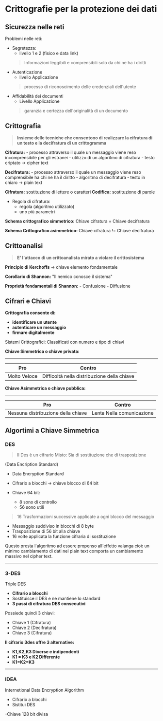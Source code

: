 
# Crittografie per la protezione dei dati

## Sicurezza nelle reti

Problemi nelle reti:

- Segretezza:
	- livello 1 e 2 (fisico e data link)
	> Informazioni leggibili e comprensibili solo da chi ne ha i diritti
- Autenticazione
	- livello Applicazione
	> processo di riconoscimento delle credenziali dell'utente
- Affidabilità dei documenti
	- Livello Applicazione
	> garanzia e certezza dell'originalità di un documento

## Crittografia

> **Insieme delle tecniche che consentono di realizzare la cifratura di un testo e la decifratura di un crittogramma**

**Cifratura:** 
	- processo attraverso il quale un messaggio viene reso incomprensibile per gli estranei
	- utilizzo di un algoritmo di cifratura
	- testo criptato -> cipher text 
	
**Decifratura:**
	- processo attraverso il quale un messaggio viene reso comprensibile ha chi ne ha il diritto
	- algoritmo di decifratura
	- testo in chiaro -> plain text

**Cifratura:** sostituzione di lettere o caratteri
**Codifica:** sostituzione di parole

- Regola di cifratura:
	- regola (algoritmo utilizzato)
	- uno  più parametri

**Schema crittografico simmetrico:** Chiave cifratura = Chiave decifratura

**Schema Crittografico asimmetrico:** Chiave cifratura != Chiave decifratura

## Crittoanalisi

> **E' l'attacco di un crittoanalista mirato a violare il crittosistema**

**Principio di Kerchoffs** -> chiave elemento fondamentale

**Corollario di Shannon:** "Il nemico conosce il sistema"

**Proprietà fondamentali di Shannon:**
	- Confusione
	- Diffusione

## Cifrari e Chiavi

**Crittografia consente di:**
- **identificare un utente**
- **autenticare un messaggio**
- **firmare digitalmente**

Sistemi Crittografici: Classificati con numero e tipo di chiavi

**Chiave Simmetrica o chiave privata:**
- - - 
| Pro | Contro  |
|--|--|
|  Molto Veloce | Difficoltà nella distribuzione della chiave |

**Chiave Asimmetrica o chiave pubblica:**
- - - 
| Pro | Contro |
|--|--|
| Nessuna distribuzione della chiave |Lenta Nella comunicazione|

## Algortimi a Chiave Simmetrica

### DES
> Il Des è un cifrario Misto: 
> Sia di sostituzione che di trasposizione

(Data Encription Standard)
- Data Encryption Standard
- Cifrario a blocchi -> chiave blocco di 64 bit

- Chiave 64 bit:
	- 8 sono di controllo
	- 56 sono utili
> 16 Trasformazioni successive applicate a ogni blocco del messaggio

- Messaggio suddiviso in blocchi di 8 byte 
- Trasposizione di 56 bit alla chiave
- 16 volte applicata la funzione cifraria di sostituzione

Questo presta l'algoritmo ad essere propenso all'effetto valanga cioè un minimo cambiamento di dati nel plain text comporta un cambiamento massivo nel cipher text.
- - - 
### 3-DES
Triple DES

- **Cifrario a blocchi**
- Sostituisce il DES e ne mantiene lo standard
- **3 passi di cifratura DES consecutivi**

Possiede quindi 3 chiavi:
- Chiave 1 (Cifratura)
- Chiave 2 (Decifratura)
- Chiave 3 (Cifratura)

**Il cifrario 3des offre 3 alternative:**
- **K1,K2,K3 Diverse e indipendenti**
- **K1 = K3 e K2 Differente**
- **K1=K2=K3**
- - - 
### IDEA
 Internetional Data Encryption Algorithm
 - Cifrario a blocchi
 - Sistituì DES

-Chiave 128 bit divisa
<!--stackedit_data:
eyJoaXN0b3J5IjpbNDgwNDE1NzM0LC0yMDc1MzEwNjYyLDE0OT
MzOTgzOSwtMTM0NjA2NjczNSwtNTE4ODYxOTM1LDIxMzA0MDc1
NzQsLTE4NTYzNjUxNDRdfQ==
-->